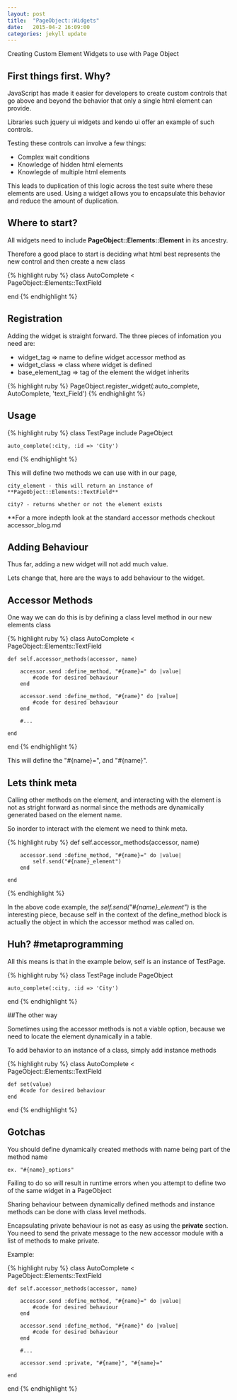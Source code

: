```yaml
---
layout: post
title:  "PageObject::Widgets"
date:   2015-04-2 16:09:00
categories: jekyll update
---
```


Creating Custom Element Widgets to use with Page Object

## First things first. Why?

JavaScript has made it easier for developers to create custom controls that go above and beyond the behavior that only a single html element can provide. 

Libraries such jquery ui widgets and kendo ui offer an example of such controls.

Testing these controls can involve a few things:

* Complex wait conditions
* Knowledge of hidden html elements
* Knowlegde of multiple html elements

This leads to duplication of this logic across the test suite where these elements are used. 
Using a widget allows you to encapsulate this behavior and reduce the amount of duplication.  

## Where to start?

All widgets need to include **PageObject::Elements::Element** in its ancestry.

Therefore a good place to start is deciding what html best represents the new control 
and then create a new class

{% highlight ruby %}
class AutoComplete < PageObject::Elements::TextField

end
{% endhighlight %}

## Registration

Adding the widget is straight forward. The three pieces of infomation you need are:

* widget_tag => name to define widget accessor method as
* widget_class => class where widget is defined
* base_element_tag => tag of the element the widget inherits

{% highlight ruby %}
PageObject.register_widget(:auto_complete, AutoComplete, 'text_Field')
{% endhighlight %}

## Usage

{% highlight ruby %}
class TestPage
	include PageObject

	auto_complete(:city, :id => 'City')

end
{% endhighlight %}

This will define two methods we can use with in our page, 

	city_element - this will return an instance of **PageObject::Elements::TextField**

	city? - returns whether or not the element exists

**For a more indepth look at the standard accessor methods checkout accessor_blog.md


## Adding Behaviour

Thus far, adding a new widget will not add much value. 

Lets change that, here are the ways to add behaviour to the widget.

## Accessor Methods

One way we can do this is by defining a class level method in our new elements class

{% highlight ruby %}
class AutoComplete < PageObject::Elements::TextField

	def self.accessor_methods(accessor, name)

		accessor.send :define_method, "#{name}=" do |value|
	        #code for desired behaviour
	    end

	    accessor.send :define_method, "#{name}" do |value|
	        #code for desired behaviour
	    end

	    #...

	end

end
{% endhighlight %}

This will define the "#{name}=", and "#{name}".

## Lets think meta

Calling other methods on the element, and interacting with the element is not as stright forward as normal
since the methods are dynamically generated based on the element name.

So inorder to interact with the element we need to think meta. 

{% highlight ruby %}
	def self.accessor_methods(accessor, name)

		accessor.send :define_method, "#{name}=" do |value|
			self.send("#{name}_element")
	    end

	end
{% endhighlight %}

In the above code example, the *self.send("#{name}_element")* is the interesting piece, because
self in the context of the define_method block is actually the object in which the accessor method was called on. 

## Huh? #metaprogramming

All this means is that in the example below, self is an instance of TestPage.

{% highlight ruby %}
class TestPage
	include PageObject

	auto_complete(:city, :id => 'City')

end
{% endhighlight %}

##The other way

Sometimes using the accessor methods is not a viable option, because we need to locate the element dynamically in a table.

To add behavior to an instance of a class, simply add instance methods 

{% highlight ruby %}
class AutoComplete < PageObject::Elements::TextField

	def set(value)
	    #code for desired behaviour
	end

end
{% endhighlight %}

## Gotchas

You should define dynamically created methods with name being part of the method name

	ex. "#{name}_options"

Failing to do so will result in runtime errors when you attempt to define two of the same widget in a PageObject

Sharing behaviour between dynamically defined methods and instance methods can be done with class level methods.

Encapsulating private behaviour is not as easy as using the **private** section. You need to send the private message to the new accessor module with a list of methods to make private. 

Example: 

{% highlight ruby %}
class AutoComplete < PageObject::Elements::TextField

	def self.accessor_methods(accessor, name)
	
		accessor.send :define_method, "#{name}=" do |value|
	        #code for desired behaviour
	    end

	    accessor.send :define_method, "#{name}" do |value|
	        #code for desired behaviour
	    end

	    #...

	    accessor.send :private, "#{name}", "#{name}="

	end
end
{% endhighlight %}
